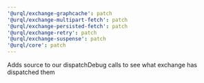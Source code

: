 ```yaml
---
'@urql/exchange-graphcache': patch
'@urql/exchange-multipart-fetch': patch
'@urql/exchange-persisted-fetch': patch
'@urql/exchange-retry': patch
'@urql/exchange-suspense': patch
'@urql/core': patch
---
```


Adds source to our dispatchDebug calls to see what exchange has dispatched them
